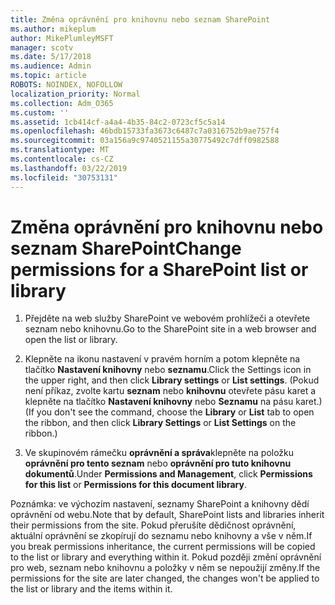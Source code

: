 ```yaml
---
title: Změna oprávnění pro knihovnu nebo seznam SharePoint
ms.author: mikeplum
author: MikePlumleyMSFT
manager: scotv
ms.date: 5/17/2018
ms.audience: Admin
ms.topic: article
ROBOTS: NOINDEX, NOFOLLOW
localization_priority: Normal
ms.collection: Adm_O365
ms.custom: ''
ms.assetid: 1cb414cf-a4a4-4b35-84c2-0723cf5c5a14
ms.openlocfilehash: 46bdb15733fa3673c6487c7a0316752b9ae757f4
ms.sourcegitcommit: 03a156a9c9740521155a30775492c7dff0982588
ms.translationtype: MT
ms.contentlocale: cs-CZ
ms.lasthandoff: 03/22/2019
ms.locfileid: "30753131"
---
```

# <a name="change-permissions-for-a-sharepoint-list-or-library"></a><span data-ttu-id="34d9e-102">Změna oprávnění pro knihovnu nebo seznam SharePoint</span><span class="sxs-lookup"><span data-stu-id="34d9e-102">Change permissions for a SharePoint list or library</span></span>

1. <span data-ttu-id="34d9e-103">Přejděte na web služby SharePoint ve webovém prohlížeči a otevřete seznam nebo knihovnu.</span><span class="sxs-lookup"><span data-stu-id="34d9e-103">Go to the SharePoint site in a web browser and open the list or library.</span></span>
    
2. <span data-ttu-id="34d9e-104">Klepněte na ikonu nastavení v pravém horním a potom klepněte na tlačítko **Nastavení knihovny** nebo **seznamu**.</span><span class="sxs-lookup"><span data-stu-id="34d9e-104">Click the Settings icon in the upper right, and then click **Library settings** or **List settings**.</span></span> <span data-ttu-id="34d9e-105">(Pokud není příkaz, zvolte kartu **seznam** nebo **knihovnu** otevřete pásu karet a klepněte na tlačítko **Nastavení knihovny** nebo **Seznamu** na pásu karet.)</span><span class="sxs-lookup"><span data-stu-id="34d9e-105">(If you don't see the command, choose the **Library** or **List** tab to open the ribbon, and then click **Library Settings** or **List Settings** on the ribbon.)</span></span> 
    
3. <span data-ttu-id="34d9e-106">Ve skupinovém rámečku **oprávnění a správa**klepněte na položku **oprávnění pro tento seznam** nebo **oprávnění pro tuto knihovnu dokumentů**.</span><span class="sxs-lookup"><span data-stu-id="34d9e-106">Under **Permissions and Management**, click **Permissions for this list** or **Permissions for this document library**.</span></span>
    
<span data-ttu-id="34d9e-107">Poznámka: ve výchozím nastavení, seznamy SharePoint a knihovny dědí oprávnění od webu.</span><span class="sxs-lookup"><span data-stu-id="34d9e-107">Note that by default, SharePoint lists and libraries inherit their permissions from the site.</span></span> <span data-ttu-id="34d9e-108">Pokud přerušíte dědičnost oprávnění, aktuální oprávnění se zkopírují do seznamu nebo knihovny a vše v něm.</span><span class="sxs-lookup"><span data-stu-id="34d9e-108">If you break permissions inheritance, the current permissions will be copied to the list or library and everything within it.</span></span> <span data-ttu-id="34d9e-109">Pokud později změní oprávnění pro web, seznam nebo knihovnu a položky v něm se nepoužijí změny.</span><span class="sxs-lookup"><span data-stu-id="34d9e-109">If the permissions for the site are later changed, the changes won't be applied to the list or library and the items within it.</span></span>
  

